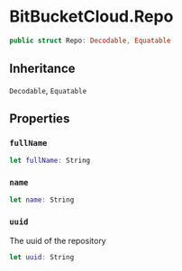 # BitBucketCloud.Repo

``` swift
public struct Repo: Decodable, Equatable
```

## Inheritance

`Decodable`, `Equatable`

## Properties

### `fullName`

``` swift
let fullName: String
```

### `name`

``` swift
let name: String
```

### `uuid`

The uuid of the repository

``` swift
let uuid: String
```
